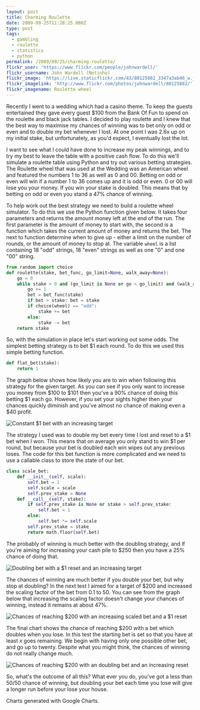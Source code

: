 ```yaml
---
layout: post
title: Charming Roulette
date: 2009-09-25T11:28:25.000Z
type: post
tags:
  - gambling
  - roulette
  - statistics
  - python
permalink: /2009/09/25/charming-roulette/
flickr_user: 'https://www.flickr.com/people/johnwardell/'
flickr_username: John Wardell (Netinho)
flickr_image: 'https://live.staticflickr.com/43/80125882_3347a3ab46_w.jpg'
flickr_imagelink: 'http://www.flickr.com/photos/johnwardell/80125882/'
flickr_imagename: Roulette wheel
---
```

Recently I went to a wedding which had a casino theme. To keep the guests entertained they gave every guest
$100 from the Bank Of Fun to spend on the roulette and black jack tables. I decided to play roulette and I
knew that the best way to maximise my chances of winning was to bet only on odd or even and to double my bet
whenever I lost. At one point I was 2.6x up on my initial stake, but unfortunately, as you'd expect, I
eventually lost the lot.

I want to see what I could have done to increase my peak winnings, and to try my best to leave the table with
a positive cash flow. To do this we'll simulate a roulette table using Python and try out various betting
strategies. The Roulette wheel that was used at the Wedding was an American wheel and featured the numbers 1
to 36 as well as 0 and 00. Betting on odd or even will win if a number 1 to 36 comes up and it is odd or even.
0 or 00 will lose you your money. If you win your stake is doubled. This means that by betting on odd or even
you stand a 47% chance of winning.

To help work out the best strategy we need to build a roulette wheel simulator. To do this we use the Python
function given below. It takes four parameters and returns the amount money left at the end of the run. The
first parameter is the amount of money to start with, the second is a function which takes the current amount
of money and returns the bet. The next to function determine when to give up - either a limit on the number of
rounds, or the amount of money to stop at. The variable `wheel` is a list containing 18 "odd" strings, 18
"even" strings as well as one "0" and one "00" string.

```python
from random import choice
def roulette(stake, bet_func, go_limit=None, walk_away=None):
    go = 0
    while stake > 0 and (go_limit is None or go < go_limit) and (walk_away is None or stake < walk_away):
        go += 1
        bet = bet_func(stake)
        if bet > stake: bet = stake
        if choice(wheel) == "odd":
            stake += bet
        else:
            stake -= bet
    return stake
```

So, with the simulation in place let's start working out some odds. The simplest betting strategy is to bet $1 each round. To do this we used this simple betting function.

```python
def flat_bet(stake):
    return 1
```

The graph below shows how likely you are to win when following this strategy for the given target. As you can
see if you only want to increase you money from $100 to $101 then you've a 90% chance of doing this betting $1
each go. However, if you set your sights higher then your chances quickly diminish and you've almost no chance
of making even a $40 profit.

<img src="{{ site.baseurl }}/assets/chart?cht=lc&chs=400x250&chd=e:5u0ywUoYkah6eRawYxWVThSDR7OFNsKXKsI5IMHPFxGNF1FEFIEWEWDZCYCgB3CYBaB7CLBSBWBCA5BCAdA5AdAdApAtAZAZAUAh&chco=0000FF&chxt=y,x&chxl=0:||20%25|40%25|60%25|80%25|100%25|1:|101|111|121|131|141|151&chg=0,25,5,5" alt="Constant $1 bet with an increasing target" />

The strategy I used was to double my bet every time I lost and reset to a $1 bet when I won. This means that
on average you only stand to win $1 per round, but because your bet is doubled each win wipes out any previous
loses. The code for this bet function is more complicated and we need to use a callable class to store the
state of our bet.

```python
class scale_bet:
    def __init__(self, scale):
        self.bet = 1
        self.scale = scale
        self.prev_stake = None
    def __call__(self, stake):
        if self.prev_stake is None or stake > self.prev_stake:
            self.bet = 1
        else:
            self.bet *= self.scale
        self.prev_stake = stake
        return math.floor(self.bet)
```

The probably of winning is much better with the doubling strategy, and if you're aiming for increasing your
cash pile to $250 then you have a 25% chance of doing that.

<img src="{{ site.baseurl }}/assets/chart?cht=lc&chs=400x250&chd=e:kvf3h2iPmNgtf3crc.ehWVUeSfRaRyPrQAN9OqMaNsLtKHJuJaIlKLIEGmIdG-GNHnGVGeGRFUF1F9FoFg&chco=0000FF&chxt=y,x&chxl=0:||20%25|40%25|60%25|80%25|100%25|1:|101|201|301|401|501&chg=0,25,5,5" alt="Doubling bet with a $1 reset and an increasing target" />

The chances of winning are much better if you double your bet, but why stop at doubling? In the next test I
aimed for a target of $200 and increased the scaling factor of the bet from 0.1 to 50. You can see from the
graph below that increasing the scaling factor doesn't change your chances of winning, instead it remains at
about 47%.

<img src="{{ site.baseurl }}/assets/chart?cht=lc&chs=400x250&chd=e:AAc7eVfXfCdwdLfOfndDdgcadoe-dDfjfzgAd0eqfSdPdscKbtd8e2eVe2gYeZd8dHczfCeqeJfKc3dweyfGhFc.ffffeRdoedeB&chco=0000FF&chxt=y,x&chxl=0:||20%25|40%25|60%25|80%25|100%25|1:|0|10|20|30|40|50&chg=0,25,5,5" alt="Chances of reaching $200 with an increasing scaled bet and a $1 reset" />

The final chart shows the chance of reaching $200 with a bet which doubles when you lose. In this test the
starting bet is set so that you have at least <i>x</i> goes remaining. We begin with having only one possible
other bet, and go up to twenty. Despite what you might think, the chances of winning do not really change
much.

<img src="{{ site.baseurl }}/assets/chart?cht=lc&chs=400x250&chd=e:fPemdjd6dWeFd.eddpbkd-eud8d8eTeqeFeKdief&chco=0000FF&chxt=y,x&chxl=0:||20%25|40%25|60%25|80%25|100%25|1:|1|2|3|4|5|6|7|8|9|10|11|12|13|14|15|16|17|18|19|20&chg=0,25,5,5" alt="Chances of reaching $200 with an doubling bet and an increasing reset" />

So, what's the outcome of all this? What ever you do, you've got a less than 50/50 chance of winning, but
doubling your bet each time you lose will give a longer run before your lose your house.

Charts generated with Google Charts.
